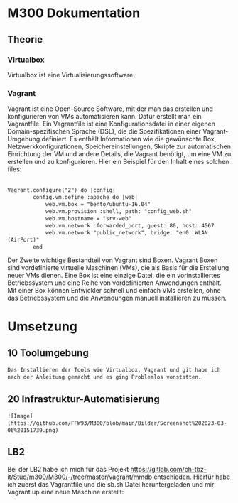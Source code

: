 # M300 Dokumentation

## Theorie

### Virtualbox
Virtualbox ist eine Virtualisierungssoftware.
### Vagrant
Vagrant ist eine Open-Source Software, mit der man das erstellen und konfigurieren von VMs automatisieren kann.
Dafür erstellt man ein Vagrantfile.
Ein Vagrantfile ist eine Konfigurationsdatei in einer eigenen Domain-spezifischen Sprache (DSL), die die Spezifikationen einer Vagrant-Umgebung definiert. Es enthält Informationen wie die gewünschte Box, Netzwerkkonfigurationen, Speichereinstellungen, Skripte zur automatischen Einrichtung der VM und andere Details, die Vagrant benötigt, um eine VM zu erstellen und zu konfigurieren.
Hier ein Beispiel für den Inhalt eines solchen files:
<pre><code> 
Vagrant.configure("2") do |config|
        config.vm.define :apache do |web|
            web.vm.box = "bento/ubuntu-16.04"
            web.vm.provision :shell, path: "config_web.sh"
            web.vm.hostname = "srv-web"
            web.vm.network :forwarded_port, guest: 80, host: 4567
            web.vm.network "public_network", bridge: "en0: WLAN (AirPort)"
        end
</code></pre>
Der Zweite wichtige Bestandteil von Vagrant sind Boxen.
Vagrant Boxen sind vordefinierte virtuelle Maschinen (VMs), die als Basis für die Erstellung neuer VMs dienen. Eine Box ist eine einzige Datei, die ein vorinstalliertes Betriebssystem und eine Reihe von vordefinierten Anwendungen enthält. Mit einer Box können Entwickler schnell und einfach VMs erstellen, ohne das Betriebssystem und die Anwendungen manuell installieren zu müssen.

# Umsetzung
## 10 Toolumgebung
    Das Installieren der Tools wie Virtualbox, Vagrant und git habe ich nach der Anleitung gemacht und es ging Problemlos vonstatten.
## 20 Infrastruktur-Automatisierung 
    ![Image](https://github.com/FFW93/M300/blob/main/Bilder/Screenshot%202023-03-06%20151739.png)
## LB2
Bei der LB2 habe ich mich für das Projekt https://gitlab.com/ch-tbz-it/Stud/m300/M300/-/tree/master/vagrant/mmdb entschieden.
Hierfür habe ich zuerst das Vagrantfile und die sb.sh Datei heruntergeladen und mir Vagrant up eine neue Maschine erstellt:
